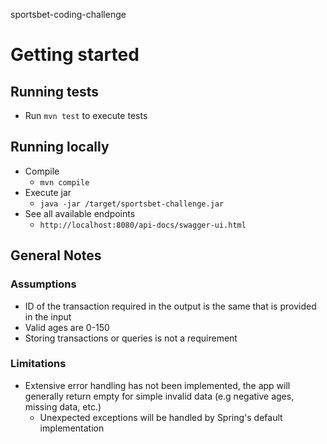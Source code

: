 sportsbet-coding-challenge

# Getting started

## Running tests

- Run `mvn test` to execute tests

## Running locally

- Compile
  - `mvn compile`
- Execute jar
  - `java -jar /target/sportsbet-challenge.jar`
- See all available endpoints
  - `http://localhost:8080/api-docs/swagger-ui.html`

## General Notes

### Assumptions

- ID of the transaction required in the output is the same that is provided in the input
- Valid ages are 0-150
- Storing transactions or queries is not a requirement

### Limitations

- Extensive error handling has not been implemented, the app will generally return empty for simple invalid data (e.g negative ages, missing data, etc.)
  - Unexpected exceptions will be handled by Spring's default implementation

